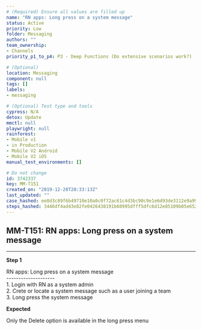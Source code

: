 ```yaml
---
# (Required) Ensure all values are filled up
name: "RN apps: Long press on a system message"
status: Active
priority: Low
folder: Messaging
authors: ""
team_ownership: 
- Channels
priority_p1_to_p4: P3 - Deep Functions (Do extensive scenarios work?)

# (Optional)
location: Messaging
component: null
tags: []
labels: 
- messaging

# (Optional) Test type and tools
cypress: N/A
detox: Update
mmctl: null
playwright: null
rainforest: 
- Mobile v1
- in Production
- Mobile V2 Android
- Mobile V2 iOS
manual_test_environments: []

# Do not change
id: 3742337
key: MM-T151
created_on: "2019-12-20T20:33:13Z"
last_updated: ""
case_hashed: ee8d3c89f6b49710e10a0c0f72ac61c4d3bc90c9e1e6d93de3112e9a9959a9f70523b03ebb3eb89cd9a1c6bdf17b28d8
steps_hashed: 3446df4ad43e82fe0426438191b60995dfff5dfc6d12e85109b05e652abe03d777b90d59ee85df8f17880980a2ecb168
---
```


<!-- (Auto-generated) Based on frontmatter's "key" and "name" -->

## MM-T151: RN apps: Long press on a system message

---

**Step 1**

RN apps: Long press on a system message\
\--------------------\
1\. Login with RN as a system admin\
2\. Crete or locate a system message such as a user joining a team\
3\. Long press the system message

**Expected**

Only the Delete option is available in the long press menu
